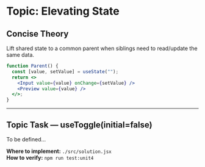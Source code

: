 # Topic: Elevating State

## Concise Theory
Lift shared state to a common parent when siblings need to read/update the same data.
```jsx
function Parent() {
  const [value, setValue] = useState("");
  return <>
    <Input value={value} onChange={setValue} />
    <Preview value={value} />
  </>;
}
```

---

## Topic Task — **useToggle(initial=false)**
To be defined...

**Where to implement:** `./src/solution.jsx`  
**How to verify:** `npm run test:unit4`
